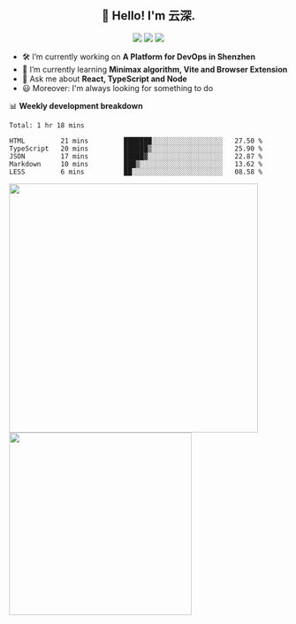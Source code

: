 <h2 align="center">👋 Hello! I'm 云深.</h2>

<div align="center"><a href="https://github.com/yunsii/yunsii"><img src="https://komarev.com/ghpvc/?username=yunsii&color=08979c" /></a> <a href="https://stackoverflow.com/users/8335317"><img src="https://img.shields.io/badge/Stack_Overflow-FE7A16?logo=stack-overflow&logoColor=white" /></a> <a href="https://juejin.cn/user/2752832849055864"><img src="https://img.shields.io/badge/@-%E6%8E%98%E9%87%91-3e80f7.svg" /></a></div>

- 🛠 I’m currently working on **A Platform for DevOps in Shenzhen**
- 🚀 I’m currently learning **Minimax algorithm, Vite and Browser Extension**
- 💬 Ask me about **React, TypeScript and Node**
- 😃 Moreover: I'm always looking for something to do

📊 **Weekly development breakdown**

<!--START_SECTION:waka-->
```text
Total: 1 hr 18 mins

HTML         21 mins         ███████░░░░░░░░░░░░░░░░░░   27.50 % 
TypeScript   20 mins         ██████▒░░░░░░░░░░░░░░░░░░   25.90 % 
JSON         17 mins         █████▓░░░░░░░░░░░░░░░░░░░   22.87 % 
Markdown     10 mins         ███▒░░░░░░░░░░░░░░░░░░░░░   13.62 % 
LESS         6 mins          ██░░░░░░░░░░░░░░░░░░░░░░░   08.58 % 
```
<!--END_SECTION:waka-->

<p>
<img align="left" width="450" src="https://github-readme-stats.vercel.app/api?username=yunsii&custom_title=Yuns's Github Stats&theme=graywhite&hide_border=true&disable_animations=true"/> <img align="left" width="330" src="https://github-readme-stats.vercel.app/api/top-langs/?username=yunsii&layout=compact&theme=graywhite&hide_border=true"/>
</p>

